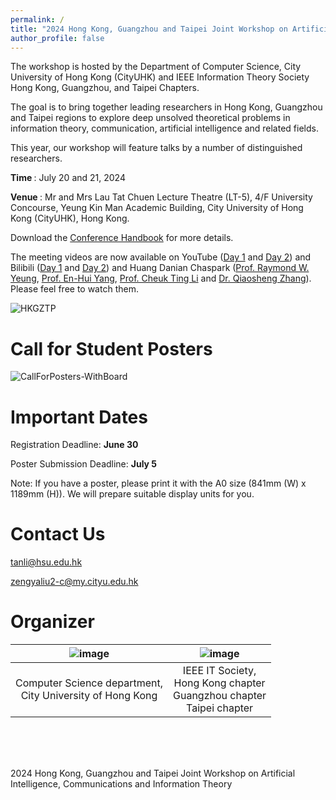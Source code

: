 ```yaml
---
permalink: /
title: "2024 Hong Kong, Guangzhou and Taipei Joint Workshop on Artificial Intelligence, Communications and Information Theory (AICIT2024)"
author_profile: false
---
```



The workshop is hosted by the Department of Computer Science, City University of Hong Kong (CityUHK) and IEEE Information Theory Society Hong Kong, Guangzhou, and Taipei Chapters. 

The goal is to bring together leading researchers in Hong Kong, Guangzhou and Taipei regions to explore deep unsolved theoretical problems in information theory, communication, artificial intelligence and related fields.

This year, our workshop will feature talks by a number of distinguished researchers.

<strong> Time </strong>: July 20 and 21, 2024


<strong> Venue </strong>: Mr and Mrs Lau Tat Chuen Lecture Theatre (LT-5), 4/F University Concourse, Yeung Kin Man Academic Building, City University of Hong Kong (CityUHK), Hong Kong.


Download the [Conference Handbook](https://qr61.cn/on1kVO/qEEeE5A) for more details.

The meeting videos are now available on YouTube ([Day 1](https://www.youtube.com/watch?v=QBACz2S6lM0&t=14868s) and [Day 2](https://www.youtube.com/watch?v=s8y2dVvL_L0)) and Bilibili ([Day 1](https://www.bilibili.com/video/BV1TTsue4EYu/?spm_id_from=333.337.search-card.all.click&vd_source=0417b512f69fc8e7a2d83907fd0ed1ec) and [Day 2](https://www.bilibili.com/video/BV1TTsuetEdE/?spm_id_from=333.337.search-card.all.click&vd_source=0417b512f69fc8e7a2d83907fd0ed1ec)) and Huang Danian Chaspark ([Prof. Raymond W. Yeung](https://www.chaspark.com/#/coffeeHours/media/1046481421635383296), [Prof. En-Hui Yang](https://www.chaspark.com/#/coffeeHours/media/1045074458573762560), [Prof. Cheuk Ting Li](https://www.chaspark.com/#/coffeeHours/media/1046482785583362048) and [Dr. Qiaosheng Zhang](https://www.chaspark.com/#/coffeeHours/media/1046481914296397824)). Please feel free to watch them.



![HKGZTP](https://github.com/HKGZTP/HKGZTP.github.io/assets/167737479/d215d194-3a83-4045-b44e-2514861bff60)

Call for Student Posters
=====
![CallForPosters-WithBoard](https://github.com/user-attachments/assets/93ff4602-1215-459a-923f-35aaadb250af)


Important Dates
=====

Registration Deadline: <strong> June 30 </strong>

Poster Submission Deadline: <strong> July 5 </strong>

Note: If you have a poster, please print it with the A0 size (841mm (W) x 1189mm (H)). We will prepare suitable display units for you.

Contact Us
=====

tanli@hsu.edu.hk

zengyaliu2-c@my.cityu.edu.hk

Organizer
=====

|![image](https://github.com/HKGZTP/HKGZTP.github.io/assets/167737479/7139a1c8-4699-4e6a-839b-c03d1a3af410) | ![image](https://github.com/HKGZTP/HKGZTP.github.io/assets/167737479/6d2ee4ec-2412-4e2c-a8ff-6e328fdf5258) |
|------------------------------------------------------------------------------------------------------------|------------------------------------------------------------------------------------------------------------|
| <center>Computer Science department, <br> City University of Hong Kong</center>                            | <center>IEEE IT Society, <br> Hong Kong chapter <br> Guangzhou chapter <br> Taipei chapter</center>         |



<br /><br /><br />


2024 Hong Kong, Guangzhou and Taipei Joint Workshop on Artificial Intelligence, Communications and Information Theory




